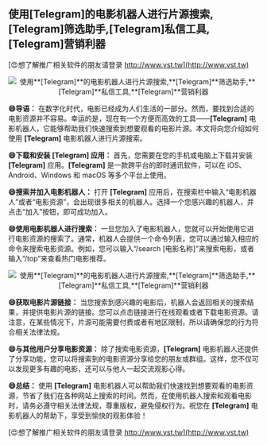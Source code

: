 ## **使用**[Telegram]**的电影机器人进行片源搜索,**[Telegram]**筛选助手,**[Telegram]**私信工具,**[Telegram]**营销利器**

[😍想了解推广相关软件的朋友请登录 http://www.vst.tw](http://www.vst.tw)

 <center><img src="https://vst.tw/MP4/tuiguang/png/7.png" alt="使用**[Telegram]**的电影机器人进行片源搜索,**[Telegram]**筛选助手,**[Telegram]**私信工具,**[Telegram]**营销利器"></center>

**😄导语：**
在数字化时代，电影已经成为人们生活的一部分。然而，要找到合适的电影资源并不容易。幸运的是，现在有一个方便而高效的工具——**[Telegram]** 电影机器人，它能够帮助我们快速搜索到想要观看的电影片源。本文将向您介绍如何使用 **[Telegram]** 电影机器人进行片源搜索。

**😄下载和安装 **[Telegram]** 应用：**
首先，您需要在您的手机或电脑上下载并安装 **[Telegram]** 应用。**[Telegram]** 是一款跨平台的即时通讯软件，可以在 iOS、Android、Windows 和 macOS 等多个平台上使用。

**😄搜索并加入电影机器人：**
打开 **[Telegram]** 应用后，在搜索栏中输入“电影机器人”或者“电影资源”，会出现很多相关的机器人。选择一个您感兴趣的机器人，并点击“加入”按钮，即可成功加入。

**😄使用电影机器人进行搜索：**
一旦您加入了电影机器人，您就可以开始使用它进行电影资源的搜索了。通常，机器人会提供一个命令列表，您可以通过输入相应的命令来搜索电影资源。例如，您可以输入“/search [电影名称]”来搜索电影，或者输入“/top”来查看热门电影推荐。

 <center><img src="https://vst.tw/MP4/tuiguang/png/7.png" alt="使用**[Telegram]**的电影机器人进行片源搜索,**[Telegram]**筛选助手,**[Telegram]**私信工具,**[Telegram]**营销利器"></center>

**😄获取电影片源链接：**
当您搜索到感兴趣的电影后，机器人会返回相关的搜索结果，并提供电影片源的链接。您可以点击链接进行在线观看或者下载电影资源。请注意，在某些情况下，片源可能需要付费或者有地区限制，所以请确保您的行为符合相关法律法规。

**😄与其他用户分享电影资源：**
除了搜索电影资源，**[Telegram]** 电影机器人还提供了分享功能，您可以将搜索到的电影资源分享给您的朋友或群组。这样，您不仅可以发现更多有趣的电影，还可以与他人一起交流观影心得。

**😄总结：**
使用 **[Telegram]** 电影机器人可以帮助我们快速找到想要观看的电影资源，节省了我们在各种网站上搜索的时间。然而，在使用机器人搜索和观看电影时，请务必遵守相关法律法规，尊重版权，避免侵权行为。祝您在 **[Telegram]** 电影机器人的帮助下，享受到愉快的观影体验！

[😍想了解推广相关软件的朋友请登录 http://www.vst.tw](http://www.vst.tw)



